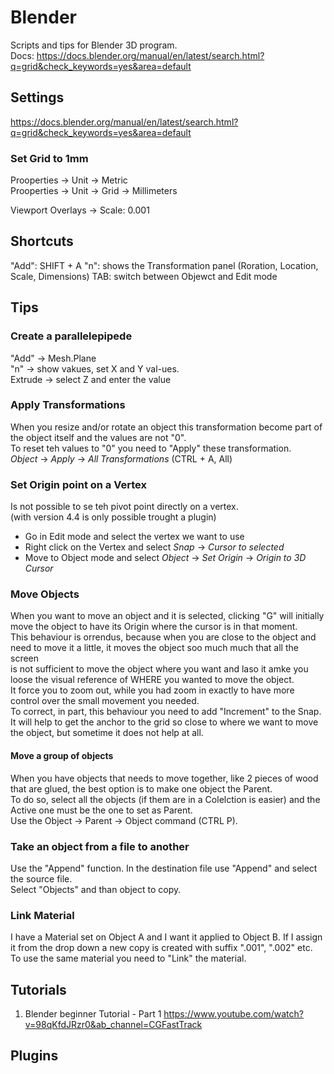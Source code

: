 # Blender

Scripts and tips for Blender 3D program.  
Docs: https://docs.blender.org/manual/en/latest/search.html?q=grid&check_keywords=yes&area=default

## Settings

https://docs.blender.org/manual/en/latest/search.html?q=grid&check_keywords=yes&area=default

### Set Grid to 1mm
Prooperties -> Unit -> Metric  
Prooperties -> Unit -> Grid -> Millimeters

Viewport Overlays -> Scale: 0.001

## Shortcuts

"Add": SHIFT + A
"n": shows the Transformation panel (Roration, Location, Scale, Dimensions)
TAB: switch between Objewct and Edit mode


## Tips

### Create a parallelepipede

"Add" -> Mesh.Plane  
"n" -> show vakues, set X and Y val-ues.  
Extrude -> select Z and enter the value


### Apply Transformations
When you resize and/or rotate an object this transformation become part of the object itself and the values are not "0".  
To reset teh values to "0" you need to "Apply" these transformation.  
_Object_ -> _Apply_ -> _All Transformations_  (CTRL + A, All)

### Set Origin point on a Vertex

Is not possible to se teh pivot point directly on a vertex.  
(with version 4.4 is only possible trought a plugin)  
- Go in Edit mode and select the vertex we want to use
- Right click on the Vertex and select _Snap_ -> _Cursor to selected_
- Move to Object mode and select _Object_ -> _Set Origin_ -> _Origin to 3D Cursor_ 

### Move Objects

When you want to move an object and it is selected, clicking "G" will initially move the object to have its Origin where the cursor is in that moment.  
This behaviour is orrendus, because when you are close to the object and need to move it a little, it moves the object soo much much that all the screen  
 is not sufficient to move the object where you want and laso it amke you loose the visual reference of WHERE you wanted to move the object.    
It force you to zoom out, while you had zoom in exactly to have more control over the small movement you needed.   
To correct, in part, this behaviour you need to add "Increment" to the Snap.  
It will help to get the anchor to the grid so close to where we want to move the object, but sometime it does not help at all. 
  
#### Move a group of objects

When you have objects that needs to move together, like 2 pieces of wood that are glued, the best option is to make one object the Parent.  
To do so, select all the objects (if them are in a Colelction is easier) and the Active one must be the one to set as Parent.  
Use the Object -> Parent -> Object command (CTRL P).  

### Take an object from a file to another

Use the "Append" function. In the destination file use "Append" and select the source file.  
Select "Objects" and than object to copy.

### Link Material
I have a Material set on Object A and I want it applied to Object B. If I assign it from the drop down a new copy is created with suffix ".001", ".002" etc.  
To use the same material you need to "Link" the material.  



## Tutorials

1. Blender beginner Tutorial - Part 1
   https://www.youtube.com/watch?v=98qKfdJRzr0&ab_channel=CGFastTrack


## Plugins


